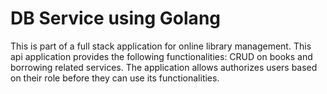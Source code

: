 # DB Service using Golang

This is part of a full stack application for online library management. This api application provides the following functionalities: CRUD on books and borrowing related services. The application allows authorizes users based on their role before they can use its functionalities.
